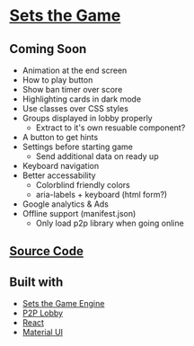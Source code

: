 # [Sets the Game](https://mothepro.github.io/sets-game)

## Coming Soon
+ Animation at the end screen
+ How to play button
+ Show ban timer over score
+ Highlighting cards in dark mode
+ Use classes over CSS styles
+ Groups displayed in lobby properly
    + Extract to it's own resuable component?
+ A button to get hints
+ Settings before starting game
    + Send additional data on ready up
+ Keyboard navigation
+ Better accessability
    + Colorblind friendly colors
    + aria-labels + keyboard (html form?)
+ Google analytics & Ads
+ Offline support (manifest.json)
    + Only load p2p library when going online

## [Source Code](https://github.com/mothepro/sets-game)

## Built with
+ [Sets the Game Engine](https://github.com/mothepro/sets-game-engine)
+ [P2P Lobby](https://github.com/mothepro/p2p-lobby)
+ [React](https://reactjs.org/)
+ [Material UI](https://material-ui.com/)